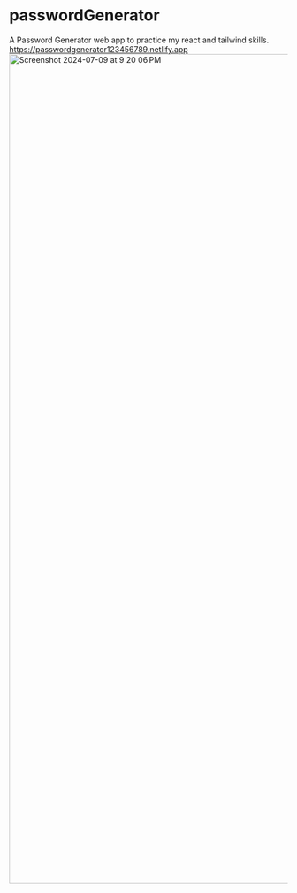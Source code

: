 # passwordGenerator
A Password Generator web app to practice my react and tailwind skills. 
<br>
https://passwordgenerator123456789.netlify.app
<img width="1500" alt="Screenshot 2024-07-09 at 9 20 06 PM" src="https://github.com/joyal-jij0/passwordGenerator/assets/109350246/3a99ffb9-731e-4173-a49f-b26eccd4e1d1">
